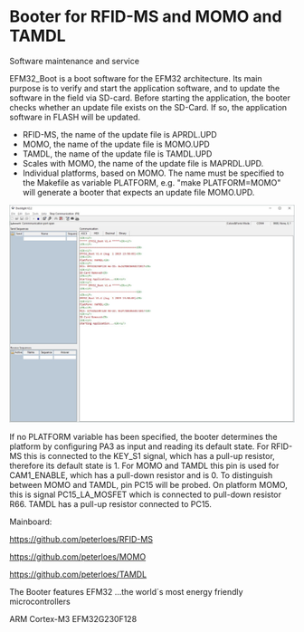 ﻿# Booter for RFID-MS and MOMO and TAMDL
Software maintenance and service

EFM32_Boot is a boot software for the EFM32 architecture. Its main
purpose is to verify and start the application software, and to update the software in the field via SD-card. Before starting the application,
the booter checks whether an update file exists on the SD-Card. If so, the
application software in FLASH will be updated.

- RFID-MS, the name of the update file is APRDL.UPD
- MOMO, the name of the update file is MOMO.UPD
- TAMDL, the name of the update file is TAMDL.UPD
- Scales with MOMO, the name of the update file is MAPRDL.UPD. 
- Individual platforms, based on MOMO. 
  The name must be specified to the Makefile as variable PLATFORM,
  e.g. "make PLATFORM=MOMO" will generate a booter that expects
  an update file MOMO.UPD.
  
![My image](https://github.com/peterloes/Booter_RFID-MS_MOMO_TAMDL/blob/master/Getting_Started_Tutorial/1_Starting_Application.jpg)

If no PLATFORM variable has been specified, the booter determines the
platform by configuring PA3 as input and reading its default state.  For
RFID-MS this is connected to the KEY_S1 signal, which has a pull-up resistor,
therefore its default state is 1.  For MOMO and TAMDL this pin is used for
CAM1_ENABLE, which has a pull-down resistor and is 0.
To distinguish between MOMO and TAMDL, pin PC15 will be probed.
On platform MOMO, this is signal PC15_LA_MOSFET which is connected to
pull-down resistor R66. TAMDL has a pull-up resistor connected to PC15.

Mainboard:

https://github.com/peterloes/RFID-MS

https://github.com/peterloes/MOMO

https://github.com/peterloes/TAMDL

The Booter features EFM32 ...the world´s most energy friendly microcontrollers

ARM Cortex-M3 EFM32G230F128

